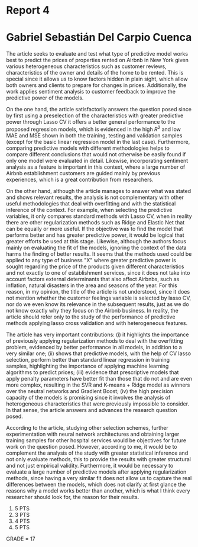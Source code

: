 # Report 4
# Gabriel Sebastián Del Carpio Cuenca

The article seeks to evaluate and test what type of predictive model works best to predict the prices of properties rented on Airbnb in New York given various heterogeneous characteristics such as customer reviews, characteristics of the owner and details of the home to be rented. This is special since it allows us to know factors hidden in plain sight, which allow both owners and clients to prepare for changes in prices. Additionally, the work applies sentiment analysis to customer feedback to improve the predictive power of the models.

On the one hand, the article satisfactorily answers the question posed since by first using a preselection of the characteristics with greater predictive power through Lasso CV it offers a better general performance to the proposed regression models, which is evidenced in the high $R^2$ and low MAE and MSE shown in both the training, testing and validation samples (except for the basic linear regression model in the last case). Furthermore, comparing predictive models with different methodologies helps to compare different conclusions that would not otherwise be easily found if only one model were evaluated in detail. Likewise, incorporating sentiment analysis as a feature is important in this context, where a large number of Airbnb establishment customers are guided mainly by previous experiences, which is a great contribution from researchers.

On the other hand, although the article manages to answer what was stated and shows relevant results, the analysis is not complementary with other useful methodologies that deal with overfitting and with the statistical inference of the context. For example, when selecting the predictive variables, it only compares standard methods with Lasso CV, when in reality there are other regularization methods such as Ridge and Elastic Net that can be equally or more useful. If the objective was to find the model that performs better and has greater predictive power, it would be logical that greater efforts be used at this stage. Likewise, although the authors focus mainly on evaluating the fit of the models, ignoring the context of the data harms the finding of better results. It seems that the methods used could be applied to any type of business "X" where greater predictive power is sought regarding the price of the products given different characteristics and not exactly to one of establishment services, since it does not take into account factors external determinants that also affect Airbnbs, such as inflation, natural disasters in the area and seasons of the year. For this reason, in my opinion, the title of the article is not understood, since it does not mention whether the customer feelings variable is selected by lasso CV, nor do we even know its relevance in the subsequent results, just as we do not know exactly why they focus on the Airbnb business. In reality, the article should refer only to the study of the performance of predictive methods applying lasso cross validation and with heterogeneous features.

The article has very important contributions: (i) it highlights the importance of previously applying regularization methods to deal with the overfitting problem, evidenced by better performance in all models, in addition to a very similar one; (ii) shows that predictive models, with the help of CV lasso selection, perform better than standard linear regression in training samples, highlighting the importance of applying machine learning algorithms to predict prices; (iii) evidence that prescriptive models that apply penalty parameters have better fit than those that do not and are even more complex, resulting in the SVR and K-means + Ridge model as winners over the neutral networks and Gradient Boost; (iv) the high precision capacity of the models is promising since it involves the analysis of heterogeneous characteristics that were previously impossible to consider. In that sense, the article answers and advances the research question posed.

According to the article, studying other selection schemes, further experimentation with neural network architectures and obtaining larger training samples for other hospital services would be objectives for future work on the question posed. However, according to me, it would be to complement the analysis of the study with greater statistical inference and not only evaluate methods, this to provide the results with greater structural and not just empirical validity. Furthermore, it would be necessary to evaluate a large number of predictive models after applying regularization methods, since having a very similar fit does not allow us to capture the real differences between the models, which does not clarify at first glance the reasons why a model works better than another, which is what I think every researcher should look for, the reason for their results.


1) 5 PTS
2) 3 PTS
3) 4 PTS
4) 5 PTS

GRADE = 17